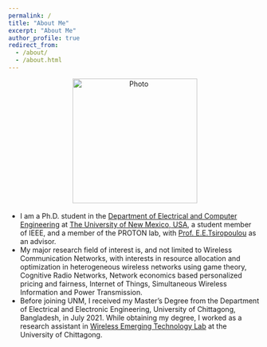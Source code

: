 ```yaml
---
permalink: /
title: "About Me"
excerpt: "About Me"
author_profile: true
redirect_from: 
  - /about/
  - /about.html
---
```

<p align="center"> &nbsp;<img src="https://geofragkos.github.io/files/unm-ece-logo.png" alt="Photo" style="width: 250px;"></p>

- I am a Ph.D. student in the <a href="http://www.ece.unm.edu" target="_blank">Department of Electrical and Computer Engineering</a> at <a href="http://www.unm.edu" target="_blank">The University of New Mexico, USA</a>, a student member of IEEE, and a member of the PROTON lab, with <a href="http://ece-research.unm.edu/tsiropoulou/index.html" target="_blank">Prof. E.E.Tsiropoulou</a> as an advisor. 
- My major research field of interest is, and not limited to Wireless Communication Networks, with interests in resource allocation and optimization in heterogeneous wireless networks using game theory, Cognitive Radio Networks, Network economics based personalized pricing and fairness, Internet of Things, Simultaneous Wireless Information and Power Transmission. 
- Before joining UNM, I received my Master’s Degree from the Department of Electrical and Electronic Engineering, University of Chittagong, Bangladesh, in July 2021. While obtaining my degree, I worked as a research assistant in <a href="https://sites.google.com/cu.ac.bd/wet-lab/overview">Wireless Emerging Technology Lab</a> at the University of Chittagong. 

